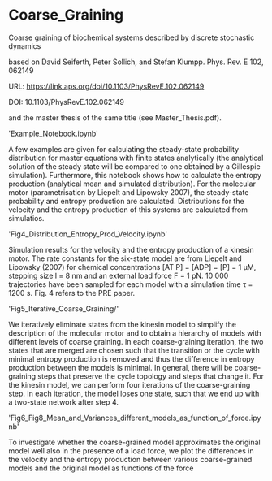 # Coarse_Graining
Coarse graining of biochemical systems described by discrete stochastic dynamics

based on David Seiferth, Peter Sollich, and Stefan Klumpp. Phys. Rev. E 102, 062149

URL: https://link.aps.org/doi/10.1103/PhysRevE.102.062149

DOI: 10.1103/PhysRevE.102.062149

and the master thesis of the same title (see Master_Thesis.pdf).


'Example_Notebook.ipynb'

A few examples are given for calculating the steady-state probability distribution for master equations with finite states analytically (the analytical solution of the steady state will be compared to one obtained by a Gillespie simulation). Furthermore, this notebook shows how to calculate the entropy production (analytical mean and simulated distribution). For the molecular motor (parametrisation by Liepelt and Lipowsky 2007), the steady-state probability and entropy production are calculated. Distributions for the velocity and the entropy production of this systems are calculated from simulatios.


'Fig4_Distribution_Entropy_Prod_Velocity.ipynb'

Simulation results for the velocity and the entropy production of a kinesin motor. The rate constants for the six-state model are from Liepelt and Lipowsky (2007) for chemical concentrations [AT P] = [ADP] = [P] = 1 μM, stepping size l = 8 nm and an external load force F = 1 pN. 10 000 trajectories have been sampled for each model with a simulation time τ = 1200 s.
Fig. 4 refers to the PRE paper.

'Fig5_Iterative_Coarse_Graining/'

We iteratively eliminate states from the kinesin model to simplify the description of the molecular motor and to obtain a hierarchy of models with different levels of coarse graining. In each coarse-graining iteration, the two states that are merged are chosen such that the transition or the cycle with minimal entropy production is removed and thus the difference in entropy production between the models is minimal. In general, there will be coarse-graining steps that preserve the cycle topology and steps that change it. For the kinesin model, we can perform four iterations of the coarse-graining step. In each iteration, the model loses one state, such that we end up with a two-state network after step 4.


'Fig6_Fig8_Mean_and_Variances_different_models_as_function_of_force.ipynb'

To investigate whether the coarse-grained model approximates the original model well also in the presence of a load force, we plot the differences in the velocity and the entropy production between various coarse-grained models and the original model as functions of the force
